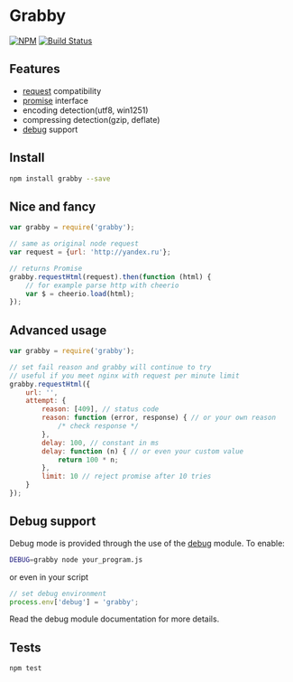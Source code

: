 # Grabby

[![NPM](https://nodei.co/npm/grabby.png)](https://nodei.co/npm/grabby/)
[![Build Status](https://travis-ci.org/i4got10/grabby.svg?branch=master)](https://travis-ci.org/i4got10/grabby)

## Features
 * [request](https://github.com/mikeal/request) compatibility
 * [promise](https://github.com/petkaantonov/bluebird) interface
 * encoding detection(utf8, win1251)
 * compressing detection(gzip, deflate)
 * [debug](https://github.com/visionmedia/debug) support


## Install

```bash
npm install grabby --save
```


## Nice and fancy

```javascript
var grabby = require('grabby');

// same as original node request
var request = {url: 'http://yandex.ru'};

// returns Promise
grabby.requestHtml(request).then(function (html) {
    // for example parse http with cheerio
    var $ = cheerio.load(html);
});
```


## Advanced usage

```javascript
var grabby = require('grabby');

// set fail reason and grabby will continue to try
// useful if you meet nginx with request per minute limit
grabby.requestHtml({
    url: '',
    attempt: {
        reason: [409], // status code
        reason: function (error, response) { // or your own reason
            /* check response */
        },
        delay: 100, // constant in ms
        delay: function (n) { // or even your custom value
            return 100 * n;
        },
        limit: 10 // reject promise after 10 tries
    }
});
```


## Debug support
Debug mode is provided through the use of the [debug](https://github.com/visionmedia/debug) module. To enable:

```bash
DEBUG=grabby node your_program.js
```

or even in your script

```javascript
// set debug environment
process.env['debug'] = 'grabby';
```

Read the debug module documentation for more details.


## Tests

```bash
npm test
```
